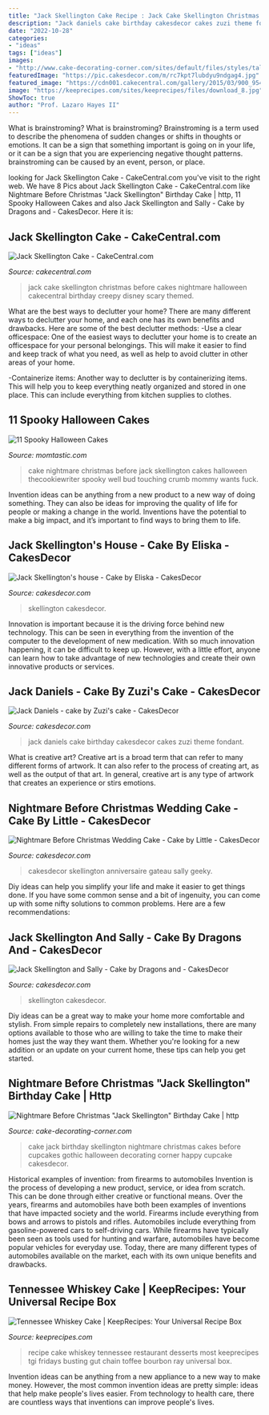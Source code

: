 ```yaml
---
title: "Jack Skellington Cake Recipe : Jack Cake Skellington Christmas Before Cakes Nightmare Halloween Cakecentral Birthday Creepy Disney Scary Themed"
description: "Jack daniels cake birthday cakesdecor cakes zuzi theme fondant"
date: "2022-10-28"
categories:
- "ideas"
tags: ["ideas"]
images:
- "http://www.cake-decorating-corner.com/sites/default/files/styles/tall__900h_/public/imag0941_1_1.jpg?itok=xFPO_Zku"
featuredImage: "https://pic.cakesdecor.com/m/rc7kpt7lubdyu9ndgag4.jpg"
featured_image: "https://cdn001.cakecentral.com/gallery/2015/03/900_954457BVcY_jack-skellington-cake.jpg"
image: "https://keeprecipes.com/sites/keeprecipes/files/download_8.jpg"
ShowToc: true
author: "Prof. Lazaro Hayes II"
---
```



What is brainstroming?
What is brainstroming? Brainstroming is a term used to describe the phenomena of sudden changes or shifts in thoughts or emotions. It can be a sign that something important is going on in your life, or it can be a sign that you are experiencing negative thought patterns. brainstroming can be caused by an event, person, or place.

	

		
looking for Jack Skellington Cake - CakeCentral.com you've visit to the right web. We have 8 Pics about Jack Skellington Cake - CakeCentral.com like Nightmare Before Christmas &quot;Jack Skellington&quot; Birthday Cake | http, 11 Spooky Halloween Cakes and also Jack Skellington and Sally - Cake by Dragons and - CakesDecor. Here it is:
		
    
## Jack Skellington Cake - CakeCentral.com

<img loading=lazy src="https://cdn001.cakecentral.com/gallery/2015/03/900_954457BVcY_jack-skellington-cake.jpg" onerror="this.onerror=null;this.src='https://tse1.mm.bing.net/th?id=OIP.eFCTuxR_9yBhwDl9mDGRVAHaLL&amp;pid=15.1';" alt="Jack Skellington Cake - CakeCentral.com">

_Source: cakecentral.com_

>jack cake skellington christmas before cakes nightmare halloween cakecentral birthday creepy disney scary themed. 

	

What are the best ways to declutter your home?
There are many different ways to declutter your home, and each one has its own benefits and drawbacks. Here are some of the best declutter methods: 
-Use a clear officespace: One of the easiest ways to declutter your home is to create an officespace for your personal belongings. This will make it easier to find and keep track of what you need, as well as help to avoid clutter in other areas of your home. 

-Containerize items: Another way to declutter is by containerizing items. This will help you to keep everything neatly organized and stored in one place. This can include everything from kitchen supplies to clothes.

    
## 11 Spooky Halloween Cakes

<img loading=lazy src="http://cdn1-www.momtastic.com/assets/uploads/2017/10/jack-skellington-cake.jpg" onerror="this.onerror=null;this.src='https://tse2.mm.bing.net/th?id=OIP.aJCn0tE9C_MGhkZHwmGhmAHaLS&amp;pid=15.1';" alt="11 Spooky Halloween Cakes">

_Source: momtastic.com_

>cake nightmare christmas before jack skellington cakes halloween thecookiewriter spooky well bud touching crumb mommy wants fuck. 

	

Invention ideas can be anything from a new product to a new way of doing something. They can also be ideas for improving the quality of life for people or making a change in the world. Inventions have the potential to make a big impact, and it’s important to find ways to bring them to life.

    
## Jack Skellington&#039;s House - Cake By Eliska - CakesDecor

<img loading=lazy src="https://pic.cakesdecor.com/m/na9l8hvrifbdr0zim13g.jpg" onerror="this.onerror=null;this.src='https://tse3.mm.bing.net/th?id=OIP.mkMQ339pRXZteYUsGLOttAHaK3&amp;pid=15.1';" alt="Jack Skellington&#039;s house - Cake by Eliska - CakesDecor">

_Source: cakesdecor.com_

>skellington cakesdecor. 

	

Innovation is important because it is the driving force behind new technology. This can be seen in everything from the invention of the computer to the development of new medication. With so much innovation happening, it can be difficult to keep up. However, with a little effort, anyone can learn how to take advantage of new technologies and create their own innovative products or services.

    
## Jack Daniels - Cake By Zuzi&#039;s Cake - CakesDecor

<img loading=lazy src="https://pic.cakesdecor.com/m/ri59mgjajbh7lqbxom03.jpg" onerror="this.onerror=null;this.src='https://tse3.mm.bing.net/th?id=OIP.KWqvo_w7Rk5pUWTPQbaCpAHaPP&amp;pid=15.1';" alt="Jack Daniels - cake by Zuzi&#039;s cake - CakesDecor">

_Source: cakesdecor.com_

>jack daniels cake birthday cakesdecor cakes zuzi theme fondant. 

	

What is creative art?
Creative art is a broad term that can refer to many different forms of artwork. It can also refer to the process of creating art, as well as the output of that art. In general, creative art is any type of artwork that creates an experience or stirs emotions.

    
## Nightmare Before Christmas Wedding Cake - Cake By Little - CakesDecor

<img loading=lazy src="https://pic.cakesdecor.com/m/rc7kpt7lubdyu9ndgag4.jpg" onerror="this.onerror=null;this.src='https://tse2.mm.bing.net/th?id=OIP.CWe9uQwk8E929Dx6RrorRQHaL3&amp;pid=15.1';" alt="Nightmare Before Christmas Wedding Cake - Cake by Little - CakesDecor">

_Source: cakesdecor.com_

>cakesdecor skellington anniversaire gateau sally geeky. 

	

Diy ideas can help you simplify your life and make it easier to get things done. If you have some common sense and a bit of ingenuity, you can come up with some nifty solutions to common problems. Here are a few recommendations: 

    
## Jack Skellington And Sally - Cake By Dragons And - CakesDecor

<img loading=lazy src="https://pic.cakesdecor.com/m/jgqpte05drziapfptzqa.jpg" onerror="this.onerror=null;this.src='https://tse1.mm.bing.net/th?id=OIP.9HbEiOiGHJ6RKu-oqDP2ggHaKE&amp;pid=15.1';" alt="Jack Skellington and Sally - Cake by Dragons and - CakesDecor">

_Source: cakesdecor.com_

>skellington cakesdecor. 

	

Diy ideas can be a great way to make your home more comfortable and stylish. From simple repairs to completely new installations, there are many options available to those who are willing to take the time to make their homes just the way they want them. Whether you're looking for a new addition or an update on your current home, these tips can help you get started.

    
## Nightmare Before Christmas &quot;Jack Skellington&quot; Birthday Cake | Http

<img loading=lazy src="http://www.cake-decorating-corner.com/sites/default/files/styles/tall__900h_/public/imag0941_1_1.jpg?itok=xFPO_Zku" onerror="this.onerror=null;this.src='https://tse3.mm.bing.net/th?id=OIP.IjlTwBLiu7Nz2YNy8dA4PAHaHK&amp;pid=15.1';" alt="Nightmare Before Christmas &quot;Jack Skellington&quot; Birthday Cake | http">

_Source: cake-decorating-corner.com_

>cake jack birthday skellington nightmare christmas cakes before cupcakes gothic halloween decorating corner happy cupcake cakesdecor. 

	

Historical examples of invention: from firearms to automobiles
Invention is the process of developing a new product, service, or idea from scratch. This can be done through either creative or functional means. Over the years, firearms and automobiles have both been examples of inventions that have impacted society and the world. Firearms include everything from bows and arrows to pistols and rifles. Automobiles include everything from gasoline-powered cars to self-driving cars. While firearms have typically been seen as tools used for hunting and warfare, automobiles have become popular vehicles for everyday use. Today, there are many different types of automobiles available on the market, each with its own unique benefits and drawbacks.

    
## Tennessee Whiskey Cake | KeepRecipes: Your Universal Recipe Box

<img loading=lazy src="https://keeprecipes.com/sites/keeprecipes/files/download_8.jpg" onerror="this.onerror=null;this.src='https://tse1.mm.bing.net/th?id=OIP.VJ3apyMUyjs-KFSEq3S5TQAAAA&amp;pid=15.1';" alt="Tennessee Whiskey Cake | KeepRecipes: Your Universal Recipe Box">

_Source: keeprecipes.com_

>recipe cake whiskey tennessee restaurant desserts most keeprecipes tgi fridays busting gut chain toffee bourbon ray universal box. 

	

Invention ideas can be anything from a new appliance to a new way to make money. However, the most common invention ideas are pretty simple: ideas that help make people's lives easier. From technology to health care, there are countless ways that inventions can improve people's lives.

